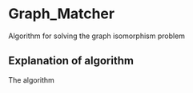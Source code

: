 # Graph_Matcher
Algorithm for solving the graph isomorphism problem

## Explanation of algorithm
The algorithm 
